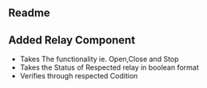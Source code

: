 ## Readme

## Added Relay Component

- Takes The functionality ie. Open,Close and Stop 
- Takes the Status of Respected relay in boolean format
- Verifies through respected Codition
